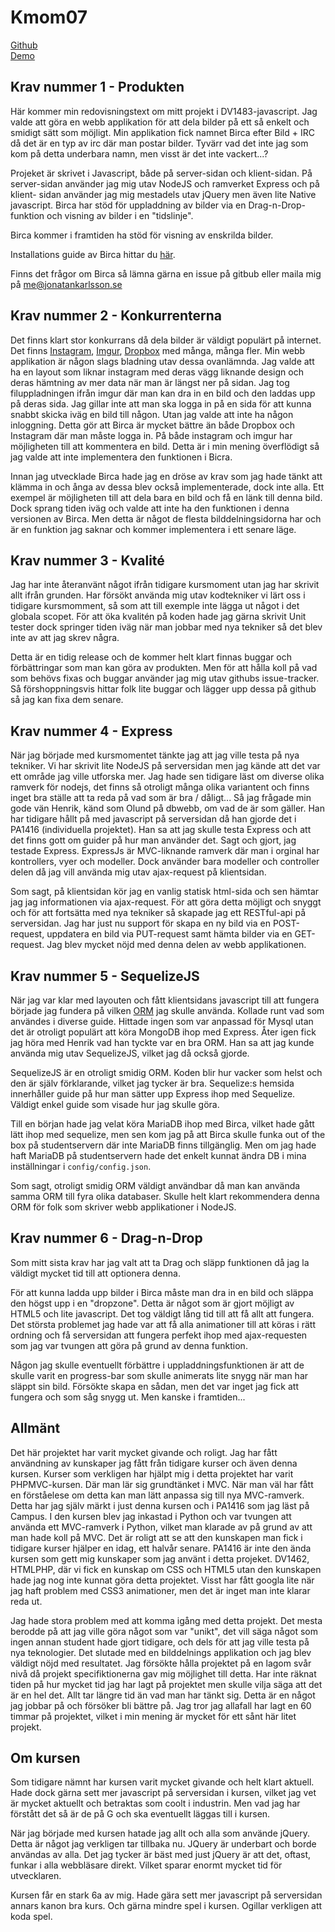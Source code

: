 
Kmom07
================

[Github](https://www.github.com/foikila/DV1483-Project)   
[Demo](nodejs1.student.bth.se:8019)


<h2 id="1">Krav nummer 1 - Produkten</h2>

Här kommer min redovisningstext om mitt projekt i DV1483-javascript. Jag valde 
att göra en webb applikation för att dela bilder på ett så enkelt och smidigt 
sätt som möjligt. Min applikation fick namnet Birca efter Bild + IRC då det är 
en typ av irc där man postar bilder. Tyvärr vad det inte jag som kom på detta 
underbara namn, men visst är det inte vackert...? 

Projeket är skrivet i Javascript, både på server-sidan och klient-sidan. På 
server-sidan använder jag mig utav NodeJS och ramverket Express och på klient-
sidan använder jag mig mestadels utav jQuery men även lite Native javascript. 
Birca har stöd för uppladdning av bilder via en Drag-n-Drop-funktion och visning
av bilder i en "tidslinje". 

Birca kommer i framtiden ha stöd för visning av enskrilda bilder. 

Installations guide av Birca hittar du 
[här](https://github.com/foikila/DV1483-Project#installing-the-app-on-your-server).

Finns det frågor om Birca så lämna gärna en issue på gitbub eller maila mig på
[me@jonatankarlsson.se](mailto:me@jonatankarlsson.se)


<h2 id="2">Krav nummer 2 - Konkurrenterna</h2>

Det finns klart stor konkurrans då dela bilder är väldigt populärt på internet.
Det finns [Instagram](https://www.instagram.se), [Imgur](http://imgur.com/), 
[Dropbox](https://dropbox.com) med många, många fler. Min webb applikation är 
någon slags bladning utav dessa ovanlämnda. Jag valde att ha en layout som 
liknar instagram med deras vägg liknande design och deras hämtning av mer data 
när man är längst ner på sidan. Jag tog filuppladningen ifrån imgur där man kan 
dra in en bild och den laddas upp på deras sida. Jag gillar inte att man ska 
logga in på en sida för att kunna snabbt skicka iväg en bild till någon. Utan 
jag valde att inte ha någon inloggning. Detta gör att Birca är mycket bättre än
både Dropbox och Instagram där man måste logga in. På både instagram och imgur 
har möjligheten till att kommentera en bild. Detta är i min mening överflödigt 
så jag valde att inte implementera den funktionen i 
Bicra.

Innan jag utvecklade Birca hade jag en dröse av krav som jag hade tänkt att 
klämma in och ånga av dessa blev också implementerade, dock inte alla. Ett 
exempel är möjligheten till att dela bara en bild och få en länk till denna bild.
Dock sprang tiden iväg och valde att inte ha den funktionen i denna versionen 
av Birca. Men detta är något de flesta bilddelningsidorna har och är en funktion 
jag saknar och kommer implementera i ett senare läge.

<h2 id="3">Krav nummer 3 - Kvalité</h2>

Jag har inte återanvänt något ifrån tidigare kursmoment utan jag har skrivit 
allt ifrån grunden. Har försökt använda mig utav kodtekniker vi lärt oss i 
tidigare kursmomment, så som att till exemple inte lägga ut något i det globala
scopet. För att öka kvalitén på koden hade jag gärna skrivit Unit tester dock 
springer tiden iväg när man jobbar med nya tekniker så det blev inte av att jag 
skrev några. 

Detta är en tidig release och de kommer helt klart finnas buggar och 
förbättringar som man kan göra av produkten. Men för att hålla koll på vad som 
behövs fixas och buggar använder jag mig utav githubs issue-tracker. Så 
förshoppningsvis hittar folk lite buggar och lägger upp dessa på github så jag 
kan fixa dem senare. 

<h2 id="4">Krav nummer 4 - Express</h2>

När jag började med kursmomentet tänkte jag att jag ville testa på nya tekniker.
Vi har skrivit lite NodeJS på serversidan men jag kände att det var ett område
jag ville utforska mer. Jag hade sen tidigare läst om diverse olika ramverk för
nodejs, det finns så otroligt många olika variantent och finns inget bra ställe
att ta reda på vad som är bra / dåligt... Så jag frågade min gode vän Henrik, 
känd som Olund på dbwebb, om vad de är som gäller. Han har tidigare hållt på med
javascript på serversidan då han gjorde det i PA1416 (individuella projektet). 
Han sa att jag skulle testa Express och att det finns gott om guider på hur 
man använder det. Sagt och gjort, jag testade Express. ExpressJs är MVC-liknande 
ramverk där man i orginal har kontrollers, vyer och modeller. Dock använder bara 
modeller och controller delen då jag vill använda mig utav ajax-request på 
klientsidan. 

Som sagt, på klientsidan kör jag en vanlig statisk html-sida och sen hämtar jag 
jag informationen via ajax-request. För att göra detta möjligt och snyggt och för 
att fortsätta med nya tekniker så skapade jag ett RESTful-api på serversidan.
Jag har just nu support för skapa en ny bild via en POST-request, uppdatera en 
bild via PUT-request samt hämta bilder via en GET-request. Jag blev mycket nöjd 
med denna delen av webb applikationen.

<h2 id="5">Krav nummer 5 - SequelizeJS</h2>

När jag var klar med layouten och fått klientsidans javascript till att fungera 
började jag fundera på vilken 
[ORM](http://en.wikipedia.org/wiki/Object-relational_mapping) 
jag skulle använda. Kollade runt vad som användes i diverse guide. Hittade ingen 
som var anpassad för Mysql utan det är otroligt populärt att köra MongoDB ihop 
med Express. Åter igen fick jag höra med Henrik vad han tyckte var en bra ORM.
Han sa att jag kunde använda mig utav SequelizeJS, vilket jag då också gjorde.

SequelizeJS är en otroligt smidig ORM. Koden blir hur vacker som helst och den är
själv förklarande, vilket jag tycker är bra. Sequelize:s hemsida innerhåller 
guide på hur man sätter upp Express ihop med Sequelize. Väldigt enkel guide som 
visade hur jag skulle göra. 

Till en början hade jag velat köra MariaDB ihop med Birca, vilket hade gått lätt
ihop med sequelize, men sen kom jag på att Birca skulle funka out of the box på
studentservern där inte MariaDB finns tillgänglig. Men om jag hade haft MariaDB
på studentservern hade det enkelt kunnat ändra DB i mina inställningar i 
`config/config.json`. 

Som sagt, otroligt smidig ORM väldigt användbar då man kan använda samma ORM till
fyra olika databaser. Skulle helt klart rekommendera denna ORM för folk som 
skriver webb applikationer i NodeJS.

<h2 id="6">Krav nummer 6 - Drag-n-Drop</h2>

Som mitt sista krav har jag valt att ta Drag och släpp funktionen då jag la
väldigt mycket tid till att optionera denna. 

För att kunna ladda upp bilder i Birca måste man dra in en bild och släppa den 
högst upp i en "dropzone". Detta är något som är gjort möjligt av HTML5 och 
lite javascript. Det tog väldigt lång tid till att få allt att fungera. Det 
största problemet jag hade var att få alla animationer till att köras i rätt 
ordning och få serversidan att fungera perfekt ihop med ajax-requesten som 
jag var tvungen att göra på grund av denna funktion. 

Någon jag skulle eventuellt förbättre i uppladdningsfunktionen är att de skulle
varit en progress-bar som skulle animerats lite snygg när man har släppt sin 
bild. Försökte skapa en sådan, men det var inget jag fick att fungera och som 
såg snygg ut. Men kanske i framtiden...

<h2 id="allmant">Allmänt</h2>

Det här projektet har varit mycket givande och roligt. Jag har fått användning
av kunskaper jag fått från tidigare kurser och även denna kursen. Kurser som 
verkligen har hjälpt mig i detta projektet har varit PHPMVC-kursen. Där man lär 
sig grundtänket i MVC. När man väl har fått en förståelese om detta kan man 
lätt anpassa sig till nya MVC-ramverk. Detta har jag själv märkt i just denna 
kursen och i PA1416 som jag läst på Campus. I den kursen blev jag inkastad i 
Python och var tvungen att använda ett MVC-ramverk i Python, vilket man klarade 
av på grund av att man hade koll på MVC. Det är roligt att se att den kunskapen 
man fick i tidigare kurser hjälper en idag, ett halvår senare. PA1416 är inte 
den ända kursen som gett mig kunskaper som jag använt i detta projeket. DV1462, 
HTMLPHP, där vi fick en kunskap om CSS och HTML5 utan den kunskapen hade jag 
nog inte kunnat göra detta projektet. Visst har fått googla lite när jag haft 
problem med CSS3 animationer, men det är inget man inte klarar reda ut. 


Jag hade stora problem med att komma igång med detta projekt. Det mesta berodde 
på att jag ville göra något som var "unikt", det vill säga något som ingen annan 
student hade gjort tidigare, och dels för att jag ville testa på nya teknologier.
Det slutade med en bilddelnings applikation och jag blev väldigt nöjd med 
resultatet. Jag försökte hålla projektet på en lagom svår nivå då projekt 
specifiktionerna gav mig möjlighet till detta. Har inte räknat tiden på hur mycket
tid jag har lagt på projektet men skulle vilja säga att det är en hel det. Allt tar
längre tid än vad man har tänkt sig. Detta är en något jag jobbar på och försöker 
bli bättre på. Jag tror jag allafall har lagt en 60 timmar på projektet, vilket i 
min mening är mycket för ett sånt här litet projekt. 


<h2 id="om">Om kursen</h2>

Som tidigare nämnt har kursen varit mycket givande och helt klart aktuell. Hade dock
gärna sett mer javascript på serversidan i kursen, vilket jag vet är mycket aktuellt 
och betraktas som coolt i industrin. Men vad jag har förstått det så är de på G och 
ska eventuellt läggas till i kursen. 

När jag började med kursen hatade jag allt och alla som använde jQuery. Detta är något
jag verkligen tar tillbaka nu. JQuery är underbart och borde användas av alla. Det jag 
tycker är bäst med just jQuery är att det, oftast, funkar i alla webbläsare direkt. 
Vilket sparar enormt mycket tid för utvecklaren. 

Kursen får en stark 6a av mig. Hade gära sett mer javascript på serversidan annars kanon
bra kurs. Och gärna mindre spel i kursen. Ogillar verkligen att koda spel. 
